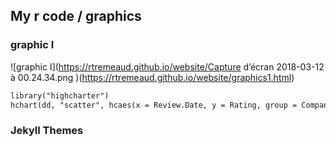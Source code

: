 ## My r code / graphics



### graphic I
![graphic I](https://rtremeaud.github.io/website/Capture d’écran 2018-03-12 à 00.24.34.png )(https://rtremeaud.github.io/website/graphics1.html)
```markdown
library("highcharter")
hchart(dd, "scatter", hcaes(x = Review.Date, y = Rating, group = Company.Location))
```


### Jekyll Themes


